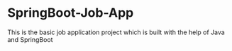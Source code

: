 # SpringBoot-Job-App
This is the basic job application project which is built with the help of Java and SpringBoot
